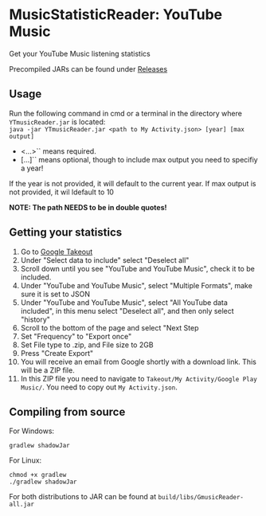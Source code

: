 # MusicStatisticReader: YouTube Music
Get your YouTube Music listening statistics

Precompiled JARs can be found under [Releases](https://github.com/TheDutchMC/MusicStatisticReader/releases) 

## Usage
Run the following command in cmd or a terminal in the directory where ``YTmusicReader.jar`` is located:  
``java -jar YTmusicReader.jar <path to My Activity.json> [year] [max output]``

- <...>`` means required.
- [...]`` means optional, though to include max output you need to specifiy a year!

If the year is not provided, it will default to the current year.
If max output is not provided, it wil ldefault to 10

**NOTE: The path NEEDS to be in double quotes!**

## Getting your statistics
1. Go to [Google Takeout](https://takeout.google.com/settings/takeout)
2. Under "Select data to include" select "Deselect all"
3. Scroll down until you see "YouTube and YouTube Music", check it to be included.
4. Under "YouTube and YouTube Music", select "Multiple Formats", make sure it is set to JSON
5. Under "YouTube and YouTube Music", select "All YouTube data included", in this menu select "Deselect all", and then only select "history"
6. Scroll to the bottom of the page and select "Next Step
7. Set "Frequency" to "Export once"
8. Set File type to .zip, and File size to 2GB
9. Press "Create Export"
10. You will receive an email from Google shortly with a download link. This will be a ZIP file.
11. In this ZIP file you need to navigate to ``Takeout/My Activity/Google Play Music/``. You need to copy out ``My Activity.json``.

## Compiling from source
For Windows:
```
gradlew shadowJar
```

For Linux:
```
chmod +x gradlew
./gradlew shadowJar
```

For both distributions to JAR can be found at ``build/libs/GmusicReader-all.jar``
